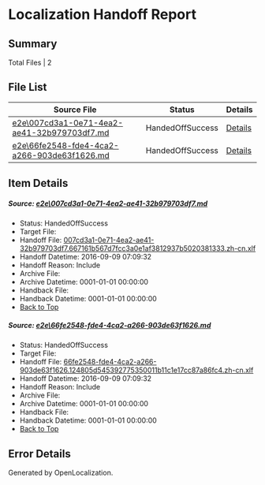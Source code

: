# <a name='report-top'></a> Localization Handoff Report

## Summary
 Total Files | 2

## File List
 Source File | Status | Details 
 ----------- | ------ | ------- 
 [e2e\007cd3a1-0e71-4ea2-ae41-32b979703df7.md](https://github.com/OpenLocalizationTestOrg/ol-test0/blob/31d2db58bceda251e672a1f31301db0b4ed27948/e2e/007cd3a1-0e71-4ea2-ae41-32b979703df7.md) | HandedOffSuccess | [Details](#994998559bf7a42854e28faadf49d80ca065be831)
 [e2e\66fe2548-fde4-4ca2-a266-903de63f1626.md](https://github.com/OpenLocalizationTestOrg/ol-test0/blob/31d2db58bceda251e672a1f31301db0b4ed27948/e2e/66fe2548-fde4-4ca2-a266-903de63f1626.md) | HandedOffSuccess | [Details](#0aa34d0dd53f12f3a21c4ce6332b86744d071f312)

## Item Details
##### <a name='994998559bf7a42854e28faadf49d80ca065be831'></a> Source: [e2e\007cd3a1-0e71-4ea2-ae41-32b979703df7.md](https://github.com/OpenLocalizationTestOrg/ol-test0/blob/31d2db58bceda251e672a1f31301db0b4ed27948/e2e/007cd3a1-0e71-4ea2-ae41-32b979703df7.md)
* Status: HandedOffSuccess
* Target File: 
* Handoff File: [007cd3a1-0e71-4ea2-ae41-32b979703df7.667161b567d7fcc3a0e1af3812937b5020381333.zh-cn.xlf](https://github.com/OpenLocalizationTestOrg/ol-test0-handoff/blob/4ec89bdda4d69754399b0d3e2dfd7a3c134cec33/ol-handoff/OpenLocalizationTestOrg/ol-test0-zhcn/yuwzho/ht/007cd3a1-0e71-4ea2-ae41-32b979703df7.667161b567d7fcc3a0e1af3812937b5020381333.zh-cn.xlf)
* Handoff Datetime: 2016-09-09 07:09:32
* Handoff Reason: Include
* Archive File: 
* Archive Datetime: 0001-01-01 00:00:00
* Handback File: 
* Handback Datetime: 0001-01-01 00:00:00
* [Back to Top](#report-top)

##### <a name='0aa34d0dd53f12f3a21c4ce6332b86744d071f312'></a> Source: [e2e\66fe2548-fde4-4ca2-a266-903de63f1626.md](https://github.com/OpenLocalizationTestOrg/ol-test0/blob/31d2db58bceda251e672a1f31301db0b4ed27948/e2e/66fe2548-fde4-4ca2-a266-903de63f1626.md)
* Status: HandedOffSuccess
* Target File: 
* Handoff File: [66fe2548-fde4-4ca2-a266-903de63f1626.124805d545392775350011b11c1e17cc87a86fc4.zh-cn.xlf](https://github.com/OpenLocalizationTestOrg/ol-test0-handoff/blob/4ec89bdda4d69754399b0d3e2dfd7a3c134cec33/ol-handoff/OpenLocalizationTestOrg/ol-test0-zhcn/yuwzho/ht/66fe2548-fde4-4ca2-a266-903de63f1626.124805d545392775350011b11c1e17cc87a86fc4.zh-cn.xlf)
* Handoff Datetime: 2016-09-09 07:09:32
* Handoff Reason: Include
* Archive File: 
* Archive Datetime: 0001-01-01 00:00:00
* Handback File: 
* Handback Datetime: 0001-01-01 00:00:00
* [Back to Top](#report-top)


## Error Details

Generated by OpenLocalization.
